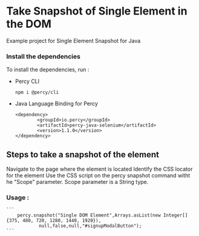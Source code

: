 # Take Snapshot of Single Element in the DOM
Example project for Single Element Snapshot for Java


### Install the dependencies

To install the dependencies, run :

- Percy CLI

    ```
    npm i @percy/cli
    ```

- Java Language Binding for Percy

    ```
    <dependency>
            <groupId>io.percy</groupId>
            <artifactId>percy-java-selenium</artifactId>
            <version>1.1.0</version>
    </dependency>
    ```



## Steps to take a snapshot of the element

Navigate to the page where the element is located
Identify the CSS locator for the element 
Use the CSS script on the percy snapshot command witht he "Scope" parameter. Scope parameter is a String type. 

### **Usage :**

	```
		percy.snapshot("Single DOM Element",Arrays.asList(new Integer[]{375, 480, 720, 1280, 1440, 1920}),
                null,false,null,"#signupModalButton");
	```	